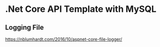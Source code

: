 # .Net Core API Template with MySQL

## Logging File
https://nblumhardt.com/2016/10/aspnet-core-file-logger/
